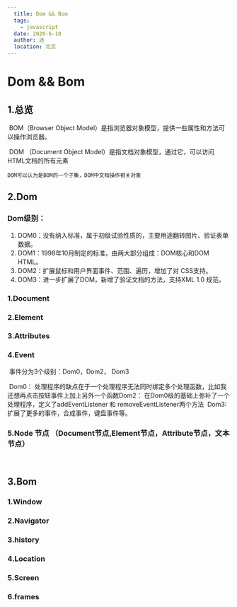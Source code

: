 ```yaml
---
  title: Dom && Bom
  tags: 
    - javascript
  date: 2020-6-18
  author: 迷
  location: 北京
---
```

# Dom && Bom

## 1.总览

​	BOM（Browser Object Model）是指浏览器对象模型，提供一些属性和方法可以操作浏览器。

​	DOM （Document Object Model）是指文档对象模型，通过它，可以访问HTML文档的所有元素


 	DOM可以认为是BOM的一个子集，DOM中文档操作相关对象

## 2.Dom

### Dom级别：

1. DOM0：没有纳入标准，属于初级试验性质的，主要用途翻转图片、验证表单数据。
2. DOM1：1998年10月制定的标准，由两大部分组成：DOM核心和DOM HTML。
3. DOM2：扩展鼠标和用户界面事件、范围、遍历，增加了对 CSS支持。
4. DOM3：进一步扩展了DOM，新增了验证文档的方法，支持XML 1.0 规范。

### 	1.Document

### 	2.Element

### 	3.Attributes

### 	4.Event

​		事件分为3个级别：Dom0，Dom2， Dom3

​		Dom0： 处理程序的缺点在于一个处理程序无法同时绑定多个处理函数，比如我还想再点击按钮事件上加上另外一个函数
​		Dom2： 在Dom0级的基础上弥补了一个处理程序，定义了addEventListener 和 removeEventListener两个方法
​		Dom3: 扩展了更多的事件，合成事件，键盘事件等。

### 5.Node  节点 （Document节点,Element节点，Attribute节点，文本节点）

​	

## 3.Bom

### 	1.Window

### 	2.Navigator

### 	3.history

### 	4.Location

### 	5.Screen 

### 	6.frames

